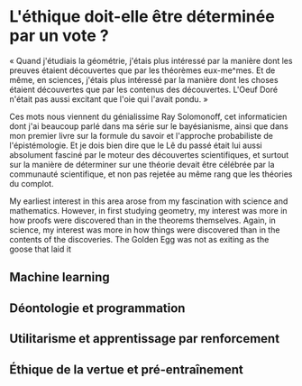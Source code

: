 # L'éthique doit-elle être déterminée par un vote ?

« Quand j'étudiais la géométrie, 
j'étais plus intéressé par la manière dont les preuves étaient découvertes
que par les théorèmes eux-me^mes.
Et de même, en sciences, j'étais plus intéressé par la manière 
dont les choses étaient découvertes
que par les contenus des découvertes.
L'Oeuf Doré n'était pas aussi excitant que l'oie qui l'avait pondu. »

Ces mots nous viennent du génialissime Ray Solomonoff,
cet informaticien dont j'ai beaucoup parlé dans ma série sur le bayésianisme,
ainsi que dans mon premier livre sur la formule du savoir
et l'approche probabiliste de l'épistémologie.
Et je dois bien dire que le Lê du passé était lui aussi absolument fasciné
par le moteur des découvertes scientifiques,
et surtout sur la manière de déterminer 
sur une théorie devait être célébrée par la communauté scientifique,
et non pas rejetée au même rang que les théories du complot.

My earliest interest in this area arose from my fascination with science and
mathematics. However, in first studying geometry, my interest was more in
how proofs were discovered than in the theorems themselves. Again, in science,
my interest was more in how things were discovered than in the contents of the
discoveries. The Golden Egg was not as exiting as the goose that laid it

## Machine learning 

## Déontologie et programmation

## Utilitarisme et apprentissage par renforcement

## Éthique de la vertue et pré-entraînement

## 
